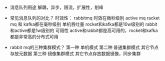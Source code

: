 - 消息队列用途
解耦，异步，限流，扩展性，削峰

- 常见消息队列的对比？
时效性：
rabbitmq 时效在微秒级别
active mq racket mq 和 kafka都在毫秒级别
单机吞吐量
rocket和kafka都是10w级别的
rabbit和active都是1w级别的
可用性
active和rabbit都是高可用的，rocket和kafka都是非常高的分布式可用
- rabbit mq的三种集群模式？
第一种 单机模式
第二种 普通集群模式 其它节点存放元数据
第三种 镜像集群模式 其它节点存放数据镜像，同步集群